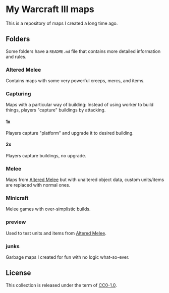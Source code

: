 # My Warcraft III maps

This is a repository of maps I created a long time ago.

## Folders

Some folders have a `README.md` file that contains more detailed information and rules.

### Altered Melee

Contains maps with some very powerful creeps, mercs, and items.

### Capturing

Maps with a particular way of building: Instead of using worker to build things, players "capture" buildings by attacking.

#### 1x

Players capture "platform" and upgrade it to desired building.

#### 2x

Players capture buildings, no upgrade.

### Melee

Maps from [Altered Melee](#altered-melee) but with unaltered object data, custom units/items are replaced with normal ones.

### Minicraft

Melee games with over-simplistic builds.

### preview

Used to test units and items from [Altered Melee](#altered-melee).

### junks

Garbage maps I created for fun with no logic what-so-ever.

## License

This collection is released under the term of [CC0-1.0](https://git.io/JeVdY).

